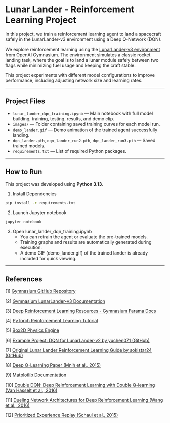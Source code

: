 # Lunar Lander - Reinforcement Learning Project

In this project, we train a reinforcement learning agent to land a spacecraft safely in the LunarLander-v3 environment using a Deep Q-Network (DQN).

We explore reinforcement learning using the 
[LunarLander-v3 environment](https://gymnasium.farama.org/environments/box2d/lunar_lander/) from OpenAI Gymnasium. The environment simulates a classic rocket landing task, where the goal is to land a lunar module safely between two flags while minimizing fuel usage and keeping the craft stable.

This project experiments with different model configurations to improve performance, including adjusting network size and learning rates.



---

## Project Files
- `lunar_lander_dqn_training.ipynb` — Main notebook with full model building, training, testing, results, and demo clip.
- `images/` — Folder containing saved training curves for each model run.
- `demo_lander.gif` — Demo animation of the trained agent successfully landing.
- `dqn_lander.pth`, `dqn_lander_run2.pth`, `dqn_lander_run3.pth` — Saved trained models.
- `requirements.txt` — List of required Python packages.

---



## How to Run

This project was developed using **Python 3.13**.  
1. Install Dependencies
```bash
pip install -r requirements.txt
```

2. Launch Jupyter notebook
 ``` bash
jupyter notebook
```

3. Open lunar_lander_dqn_training.ipynb
   - You can retrain the agent or evaluate the pre-trained models.
   - Training graphs and results are automatically generated during execution.
   - A demo GIF (demo_lander.gif) of the trained lander is already included for quick viewing.

---


## References

[1] [Gymnasium GitHub Repository](https://github.com/Farama-Foundation/Gymnasium)

[2] [Gymnasium LunarLander-v3 Documentation](https://gymnasium.farama.org/environments/box2d/lunar_lander/)

[3] [Deep Reinforcement Learning Resources - Gymnasium Farama Docs](https://gymnasium.farama.org/tutorials/)

[4] [PyTorch Reinforcement Learning Tutorial](https://pytorch.org/tutorials/intermediate/reinforcement_q_learning.html)

[5] [Box2D Physics Engine](https://box2d.org/)

[6] [Example Project: DQN for LunarLander-v2 by yuchen071 (GitHub)](https://github.com/yuchen071/DQN-for-LunarLander-v2)

[7] [Original Lunar Lander Reinforcement Learning Guide by sokistar24 (GitHub)](https://github.com/sokistar24/Deep_Reinforcement_learning)

[8] [Deep Q-Learning Paper (Mnih et al., 2015)](https://arxiv.org/abs/1312.5602)

[9] [Matplotlib Documentation](https://matplotlib.org/stable/contents.html)

[10] [Double DQN: Deep Reinforcement Learning with Double Q-learning (Van Hasselt et al., 2016)](https://arxiv.org/abs/1509.06461)

[11] [Dueling Network Architectures for Deep Reinforcement Learning (Wang et al., 2016)](https://arxiv.org/abs/1511.06581)

[12] [Prioritized Experience Replay (Schaul et al., 2015)](https://arxiv.org/abs/1511.05952)